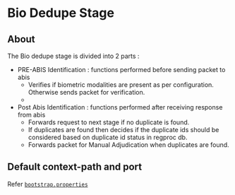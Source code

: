 # Bio Dedupe Stage

## About
The Bio dedupe stage is divided into 2 parts :
* PRE-ABIS Identification : functions performed before sending packet to abis
	* Verifies if biometric modalities are present as per configuration. Otherwise sends packet for verification.
	* 
* Post Abis Identification : functions performed after receiving response from abis
	* Forwards request to next stage if no duplicate is found.
	* If duplicates are found then decides if the duplicate ids should be considered based on duplicate id status in regproc db.
	* Forwards packet for Manual Adjudication when duplicates are found.

## Default context-path and port
Refer [`bootstrap.properties`](src/main/resources/bootstrap.properties)


